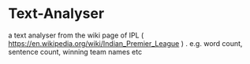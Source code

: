 # Text-Analyser
 a text analyser from the wiki page of IPL ( https://en.wikipedia.org/wiki/Indian_Premier_League ) . e.g. word count, sentence count, winning team names etc
